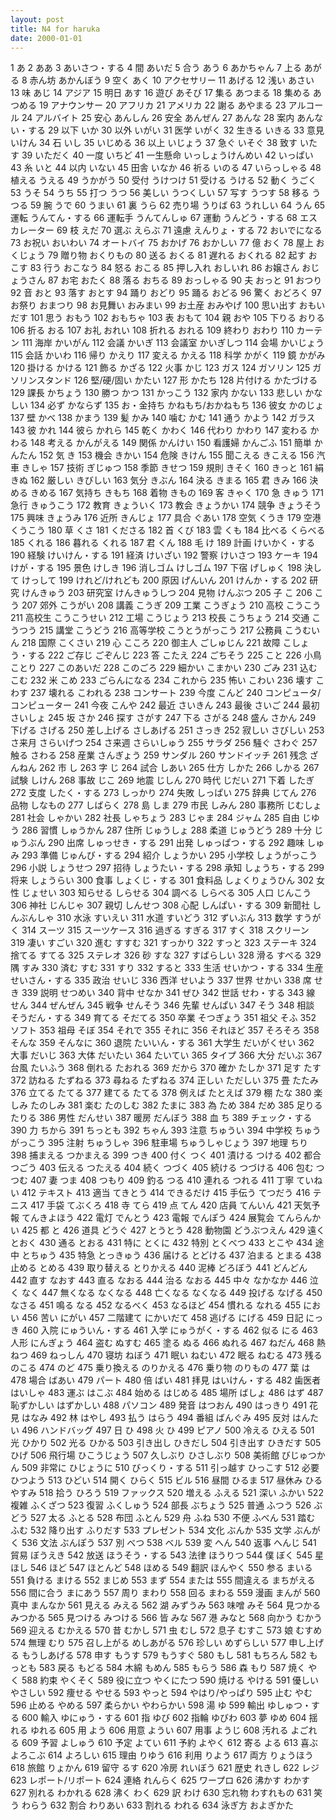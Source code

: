 ```yaml
---
layout: post
title: N4 for haruka
date: 2000-01-01
---
```


1		あ
2		ああ
3		あいさつ・する
4	間	あいだ
5	合う	あう
6		あかちゃん
7	上る	あがる
8	赤ん坊	あかんぼう
9	空く	あく
10		アクセサリー
11		あげる
12	浅い	あさい
13	味	あじ
14		アジア
15	明日	あす
16	遊び	あそび
17	集る	あつまる
18	集める	あつめる
19		アナウンサー
20		アフリカ
21		アメリカ
22	謝る	あやまる
23		アルコール
24		アルバイト
25	安心	あんしん
26	安全	あんぜん
27		あんな
28	案内	あんない・する
29	以下	いか
30	以外	いがい
31	医学	いがく
32	生きる	いきる
33	意見	いけん
34	石	いし
35		いじめる
36	以上	いじょう
37	急ぐ	いそぐ
38	致す	いたす
39		いただく
40	一度	いちど
41	一生懸命	いっしょうけんめい
42		いっぱい
43	糸	いと
44	以内	いない
45	田舎	いなか
46	祈る	いのる
47		いらっしゃる
48	植える	うえる
49		うかがう
50	受付	うけつけ
51	受ける	うける
52	動く	うごく
53		うそ
54		うち
55	打つ	うつ
56	美しい	うつくしい
57	写す	うつす
58	移る	うつる
59	腕	うで
60		うまい
61	裏	うら
62	売り場	うりば
63		うれしい
64		うん
65	運転	うんてん・する
66	運転手	うんてんしゅ
67	運動	うんどう・する
68		エスカレーター
69	枝	えだ
70	選ぶ	えらぶ
71	遠慮	えんりょ・する
72		おいでになる
73	お祝い	おいわい
74		オートバイ
75		おかげ
76		おかしい
77	億	おく
78	屋上	おくじょう
79	贈り物	おくりもの
80	送る	おくる
81	遅れる	おくれる
82	起す	おこす
83	行う	おこなう
84	怒る	おこる
85	押し入れ	おしいれ
86	お嬢さん	おじょうさん
87	お宅	おたく
88	落る	おちる
89		おっしゃる
90	夫	おっと
91		おつり
92	音	おと
93	落す	おとす
94	踊り	おどり
95	踊る	おどる
96	驚く	おどろく
97	お祭り	おまつり
98	お見舞い	おみまい
99	お土産	おみやげ
100	思い出す	おもいだす
101	思う	おもう
102		おもちゃ
103	表	おもて
104	親	おや
105	下りる	おりる
106	折る	おる
107	お礼	おれい
108	折れる	おれる
109	終わり	おわり
110		カーテン
111	海岸	かいがん
112	会議	かいぎ
113	会議室	かいぎしつ
114	会場	かいじょう
115	会話	かいわ
116	帰り	かえり
117	変える	かえる
118	科学	かがく
119	鏡	かがみ
120	掛ける	かける
121	飾る	かざる
122	火事	かじ
123		ガス
124		ガソリン
125		ガソリンスタンド
126	堅/硬/固い	かたい
127	形	かたち
128	片付ける	かたづける
129	課長	かちょう
130	勝つ	かつ
131		かっこう
132	家内	かない
133	悲しい	かなしい
134	必ず	かならず
135	お・金持ち	かねもち/おかねもち
136	彼女	かのじょ
137	壁	かべ
138		かまう
139	髪	かみ
140	噛む	かむ
141	通う	かよう
142		ガラス
143	彼	かれ
144	彼ら	かれら
145	乾く	かわく
146	代わり	かわり
147	変わる	かわる
148	考える	かんがえる
149	関係	かんけい
150	看護婦	かんごふ
151	簡単	かんたん
152	気	き
153	機会	きかい
154	危険	きけん
155	聞こえる	きこえる
156	汽車	きしゃ
157	技術	ぎじゅつ
158	季節	きせつ
159	規則	きそく
160		きっと
161	絹	きぬ
162	厳しい	きびしい
163	気分	きぶん
164	決る	きまる
165	君	きみ
166	決める	きめる
167	気持ち	きもち
168	着物	きもの
169	客	きゃく
170	急	きゅう
171	急行	きゅうこう
172	教育	きょういく
173	教会	きょうかい
174	競争	きょうそう
175	興味	きょうみ
176	近所	きんじょ
177	具合	ぐあい
178	空気	くうき
179	空港	くうこう
180	草	くさ
181		くださる
182	首	くび
183	雲	くも
184	比べる	くらべる
185		くれる
186	暮れる	くれる
187	君	くん
188	毛	け
189	計画	けいかく・する
190	経験	けいけん・する
191	経済	けいざい
192	警察	けいさつ
193		ケーキ
194		けが・する
195	景色	けしき
196	消しゴム	けしゴム
197	下宿	げしゅく
198	決して	けっして
199		けれど/けれども
200	原因	げんいん
201		けんか・する
202	研究	けんきゅう
203	研究室	けんきゅうしつ
204	見物	けんぶつ
205	子	こ
206		こう
207	郊外	こうがい
208	講義	こうぎ
209	工業	こうぎょう
210	高校	こうこう
211	高校生	こうこうせい
212	工場	こうじょう
213	校長	こうちょう
214	交通	こうつう
215	講堂	こうどう
216	高等学校	こうとうがっこう
217	公務員	こうむいん
218	国際	こくさい
219	心	こころ
220	御主人	ごしゅじん
221	故障	こしょう・する
222	ご存じ	ごぞんじ
223	答	こたえ
224		ごちそう
225		こと
226	小鳥	ことり
227		このあいだ
228		このごろ
229	細かい	こまかい
230		ごみ
231	込む	こむ
232	米	こめ
233		ごらんになる
234		これから
235	怖い	こわい
236	壊す	こわす
237	壊れる	こわれる
238		コンサート
239	今度	こんど
240		コンピュータ/コンピューター
241	今夜	こんや
242	最近	さいきん
243	最後	さいご
244	最初	さいしょ
245	坂	さか
246	探す	さがす
247	下る	さがる
248	盛ん	さかん
249	下げる	さげる
250	差し上げる	さしあげる
251		さっき
252	寂しい	さびしい
253	さ来月	さらいげつ
254	さ来週	さらいしゅう
255		サラダ
256	騒ぐ	さわぐ
257	触る	さわる
258	産業	さんぎょう
259		サンダル
260		サンドイッチ
261	残念	ざんねん
262	市	し
263	字	じ
264	試合	しあい
265	仕方	しかた
266		しかる
267	試験	しけん
268	事故	じこ
269	地震	じしん
270	時代	じだい
271	下着	したぎ
272	支度	したく・する
273		しっかり
274	失敗	しっぱい
275	辞典	じてん
276	品物	しなもの
277		しばらく
278	島	しま
279	市民	しみん
280	事務所	じむしょ
281	社会	しゃかい
282	社長	しゃちょう
283		じゃま
284		ジャム
285	自由	じゆう
286	習慣	しゅうかん
287	住所	じゅうしょ
288	柔道	じゅうどう
289	十分	じゅうぶん
290	出席	しゅっせき・する
291	出発	しゅっぱつ・する
292	趣味	しゅみ
293	準備	じゅんび・する
294	紹介	しょうかい
295	小学校	しょうがっこう
296	小説	しょうせつ
297	招待	しょうたい・する
298	承知	しょうち・する
299	将来	しょうらい
300	食事	しょくじ・する
301	食料品	しょくりょうひん
302	女性	じょせい
303	知らせる	しらせる
304	調べる	しらべる
305	人口	じんこう
306	神社	じんじゃ
307	親切	しんせつ
308	心配	しんぱい・する
309	新聞社	しんぶんしゃ
310	水泳	すいえい
311	水道	すいどう
312		ずいぶん
313	数学	すうがく
314		スーツ
315		スーツケース
316	過ぎる	すぎる
317		すく
318		スクリーン
319	凄い	すごい
320	進む	すすむ
321		すっかり
322		すっと
323		ステーキ
324	捨てる	すてる
325		ステレオ
326	砂	すな
327		すばらしい
328	滑る	すべる
329	隅	すみ
330	済む	すむ
331		すり
332		すると
333	生活	せいかつ・する
334	生産	せいさん・する
335	政治	せいじ
336	西洋	せいよう
337	世界	せかい
338	席	せき
339	説明	せつめい
340	背中	せなか
341		ぜひ
342	世話	せわ・する
343	線	せん
344		ぜんぜん
345	戦争	せんそう
346	先輩	せんぱい
347		そう
348	相談	そうだん・する
349	育てる	そだてる
350	卒業	そつぎょう
351	祖父	そふ
352		ソフト
353	祖母	そぼ
354		それで
355		それに
356		それほど
357		そろそろ
358		そんな
359		そんなに
360	退院	たいいん・する
361	大学生	だいがくせい
362	大事	だいじ
363	大体	だいたい
364		たいてい
365		タイプ
366	大分	だいぶ
367	台風	たいふう
368	倒れる	たおれる
369		だから
370	確か	たしか
371	足す	たす
372	訪ねる	たずねる
373	尋ねる	たずねる
374	正しい	ただしい
375	畳	たたみ
376	立てる	たてる
377	建てる	たてる
378	例えば	たとえば
379	棚	たな
380	楽しみ	たのしみ
381	楽む	たのしむ
382		たまに
383	為	ため
384		だめ
385	足りる	たりる
386	男性	だんせい
387	暖房	だんぼう
388	血	ち
389		チェック・する
390	力	ちから
391		ちっとも
392		ちゃん
393	注意	ちゅうい
394	中学校	ちゅうがっこう
395	注射	ちゅうしゃ
396	駐車場	ちゅうしゃじょう
397	地理	ちり
398	捕まえる	つかまえる
399		つき
400	付く	つく
401	漬ける	つける
402	都合	つごう
403	伝える	つたえる
404	続く	つづく
405	続ける	つづける
406	包む	つつむ
407	妻	つま
408		つもり
409	釣る	つる
410	連れる	つれる
411	丁寧	ていねい
412		テキスト
413	適当	てきとう
414		できるだけ
415	手伝う	てつだう
416		テニス
417	手袋	てぶくろ
418	寺	てら
419	点	てん
420	店員	てんいん
421	天気予報	てんきよほう
422	電灯	でんとう
423	電報	でんぽう
424	展覧会	てんらんかい
425	都	と
426	道具	どうぐ
427		とうとう
428	動物園	どうぶつえん
429	遠く	とおく
430	通る	とおる
431	特に	とくに
432	特別	とくべつ
433		とこや
434	途中	とちゅう
435	特急	とっきゅう
436	届ける	とどける
437	泊まる	とまる
438	止める	とめる
439	取り替える	とりかえる
440	泥棒	どろぼう
441		どんどん
442	直す	なおす
443	直る	なおる
444	治る	なおる
445	中々	なかなか
446	泣く	なく
447	無くなる	なくなる
448	亡くなる	なくなる
449	投げる	なげる
450		なさる
451	鳴る	なる
452		なるべく
453		なるほど
454	慣れる	なれる
455		におい
456	苦い	にがい
457	二階建て	にかいだて
458	逃げる	にげる
459	日記	にっき
460	入院	にゅういん・する
461	入学	にゅうがく・する
462	似る	にる
463	人形	にんぎょう
464	盗む	ぬすむ
465	塗る	ぬる
466		ぬれる
467		ねだん
468	熱	ねつ
469		ねっしん
470	寝坊	ねぼう
471	眠い	ねむい
472	眠る	ねむる
473	残る	のこる
474		のど
475	乗り換える	のりかえる
476	乗り物	のりもの
477	葉	は
478	場合	ばあい
479		パート
480	倍	ばい
481	拝見	はいけん・する
482	歯医者	はいしゃ
483	運ぶ	はこぶ
484	始める	はじめる
485	場所	ばしょ
486		はず
487	恥ずかしい	はずかしい
488		パソコン
489	発音	はつおん
490		はっきり
491	花見	はなみ
492	林	はやし
493	払う	はらう
494	番組	ばんぐみ
495	反対	はんたい
496		ハンドバッグ
497	日	ひ
498	火	ひ
499		ピアノ
500	冷える	ひえる
501	光	ひかり
502	光る	ひかる
503	引き出し	ひきだし
504	引き出す	ひきだす
505		ひげ
506	飛行場	ひこうじょう
507	久しぶり	ひさしぶり
508	美術館	びじゅつかん
509	非常に	ひじょうに
510		びっくり・する
511	引っ越す	ひっこす
512	必要	ひつよう
513		ひどい
514	開く	ひらく
515		ビル
516	昼間	ひるま
517	昼休み	ひるやすみ
518	拾う	ひろう
519		ファックス
520	増える	ふえる
521	深い	ふかい
522	複雑	ふくざつ
523	復習	ふくしゅう
524	部長	ぶちょう
525	普通	ふつう
526		ぶどう
527	太る	ふとる
528	布団	ふとん
529	舟	ふね
530	不便	ふべん
531	踏む	ふむ
532	降り出す	ふりだす
533		プレゼント
534	文化	ぶんか
535	文学	ぶんがく
536	文法	ぶんぽう
537	別	べつ
538		ベル
539	変	へん
540	返事	へんじ
541	貿易	ぼうえき
542	放送	ほうそう・する
543	法律	ほうりつ
544	僕	ぼく
545	星	ほし
546		ほど
547		ほとんど
548		ほめる
549	翻訳	ほんやく
550	参る	まいる
551	負ける	まける
552		まじめ
553		まず
554		または
555	間違える	まちがえる
556	間に合う	まにあう
557	周り	まわり
558	回る	まわる
559	漫画	まんが
560	真中	まんなか
561	見える	みえる
562	湖	みずうみ
563	味噌	みそ
564	見つかる	みつかる
565	見つける	みつける
566	皆	みな
567	港	みなと
568	向かう	むかう
569	迎える	むかえる
570	昔	むかし
571	虫	むし
572	息子	むすこ
573	娘	むすめ
574	無理	むり
575	召し上がる	めしあがる
576	珍しい	めずらしい
577	申し上げる	もうしあげる
578	申す	もうす
579		もうすぐ
580		もし
581		もちろん
582		もっとも
583	戻る	もどる
584	木綿	もめん
585		もらう
586	森	もり
587	焼く	やく
588	約束	やくそく
589	役に立つ	やくにたつ
590	焼ける	やける
591	優しい	やさしい
592	痩せる	やせる
593		やっと
594		やはり/やっぱり
595	止む	やむ
596	止める	やめる
597	柔らかい	やわらかい
598	湯	ゆ
599	輸出	ゆしゅつ・する
600	輸入	ゆにゅう・する
601	指	ゆび
602	指輪	ゆびわ
603	夢	ゆめ
604	揺れる	ゆれる
605	用	よう
606	用意	ようい
607	用事	ようじ
608	汚れる	よごれる
609	予習	よしゅう
610	予定	よてい
611	予約	よやく
612	寄る	よる
613	喜ぶ	よろこぶ
614		よろしい
615	理由	りゆう
616	利用	りよう
617	両方	りょうほう
618	旅館	りょかん
619	留守	るす
620	冷房	れいぼう
621	歴史	れきし
622		レジ
623		レポート/リポート
624	連絡	れんらく
625		ワープロ
626	沸かす	わかす
627	別れる	わかれる
628	沸く	わく
629	訳	わけ
630	忘れ物	わすれもの
631	笑う	わらう
632	割合	わりあい
633	割れる	われる
634	泳ぎ方	およぎかた
		